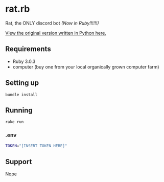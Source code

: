 # rat.rb

Rat, the ONLY discord bot _(Now in Ruby!!!!!!)_

[View the original version written in Python here.](https://github.com/ernieIzde8ski/ratbot)

## Requirements

- Ruby 3.0.3
- computer (buy one from your local organically grown computer farm)

## Setting up

`bundle install`

## Running

```bash
rake run
```

### .env

```bash
TOKEN="[INSERT TOKEN HERE]"
```

## Support

Nope
